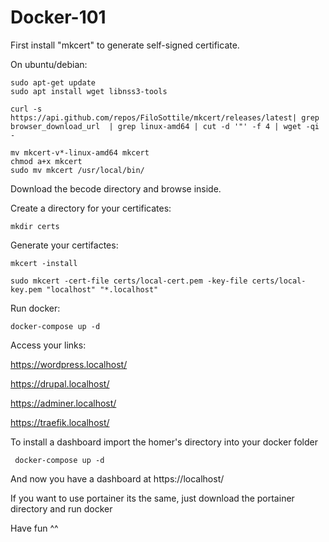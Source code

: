 # Docker-101

First install "mkcert" to generate self-signed certificate.

On ubuntu/debian:
```
sudo apt-get update
sudo apt install wget libnss3-tools

curl -s https://api.github.com/repos/FiloSottile/mkcert/releases/latest| grep browser_download_url  | grep linux-amd64 | cut -d '"' -f 4 | wget -qi -

mv mkcert-v*-linux-amd64 mkcert
chmod a+x mkcert
sudo mv mkcert /usr/local/bin/
```

Download the becode directory and browse inside.

Create a directory for your certificates:
```
mkdir certs
```
Generate your certifactes:
```
mkcert -install 

sudo mkcert -cert-file certs/local-cert.pem -key-file certs/local-key.pem "localhost" "*.localhost"
```
Run docker:
```
docker-compose up -d 
```
Access your links:
  
https://wordpress.localhost/

https://drupal.localhost/

https://adminer.localhost/ 

https://traefik.localhost/

To install a dashboard import the homer's directory into your docker folder
```
 docker-compose up -d 
```  
 And now you have a dashboard at https://localhost/
 
 If you want to use portainer its the same, just download the portainer directory and run docker
 
Have fun ^^
